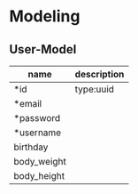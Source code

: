 # Modeling

## User-Model

| name        | description |
| ----------- | ----------- |
| \*id        | type:uuid   |
| \*email     |             |
| \*password  |             |
| \*username  |             |
| birthday    |             |
| body_weight |             |
| body_height |             |
